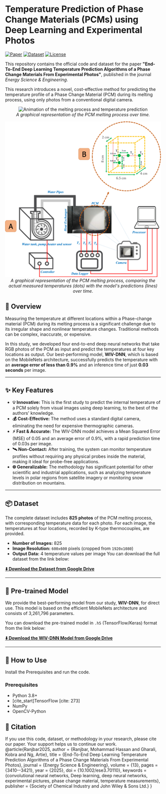 # Temperature Prediction of Phase Change Materials (PCMs) using Deep Learning and Experimental Photos

[![Paper](https://img.shields.io/badge/Paper-Energy%20Science%20%26%20Engineering-blue)](https://doi.org/10.1002/ese3.70110)
[![Dataset](https://img.shields.io/badge/Dataset-Available-green)](https://github.com/mhranjbar/CLRE/PCM)
[![License](https://img.shields.io/badge/License-MIT-yellow.svg)](https://opensource.org/licenses/MIT)

This repository contains the official code and dataset for the paper **"End-To-End Deep Learning Temperature Prediction Algorithms of a Phase Change Materials From Experimental Photos"**, published in the journal *Energy Science & Engineering*.

This research introduces a novel, cost-effective method for predicting the temperature profile of a Phase Change Material (PCM) during its melting process, using only photos from a conventional digital camera.

<p align="center">
  <img src="https://raw.githubusercontent.com/mhranjbar/CLRE/refs/heads/main/PCM/images/video_2025-07-12_18-28-32.gif" alt="Animation of the melting process and temperature prediction">
  <br>
  <em>A graphical representation of the PCM melting process over time.</em>
</p>

<p align="center">
  <img src="https://raw.githubusercontent.com/mhranjbar/CLRE/refs/heads/main/PCM/images/ese370110-fig-0001-m.jpg" alt=" melting process and temperature prediction">
  <br>
  <em>A graphical representation of the PCM melting process, comparing the actual measured temperatures (dots) with the model's predictions (lines) over time.</em>
</p>

## 📝 Overview

Measuring the temperature at different locations within a Phase-change material (PCM) during its melting process is a significant challenge due to its irregular shape and nonlinear temperature changes. Traditional methods can be complex, inaccurate, or expensive.

In this study, we developed four end-to-end deep neural networks that take RGB photos of the PCM as input and predict the temperatures at four key locations as output. Our best-performing model, **WIV-DNN**, which is based on the MobileNets architecture, successfully predicts the temperature with an **average error of less than 0.9%** and an inference time of just **0.03 seconds** per image.

---

## ✨ Key Features

- **💡 Innovative:** This is the first study to predict the internal temperature of a PCM solely from visual images using deep learning, to the best of the authors' knowledge.
- **💰 Cost-Effective:** The method uses a standard digital camera, eliminating the need for expensive thermographic cameras.
- **⚡️ Fast & Accurate:** The WIV-DNN model achieves a Mean Squared Error (MSE) of 0.05 and an average error of 0.9%, with a rapid prediction time of 0.03s per image.
- **🛰️ Non-Contact:** After training, the system can monitor temperature profiles without requiring any physical probes inside the material, making it ideal for probe-free applications.
- **🌐 Generalizable:** The methodology has significant potential for other scientific and industrial applications, such as analyzing temperature levels in polar regions from satellite imagery or monitoring snow distribution on mountains.

---

## 📦 Dataset

The complete dataset includes **825 photos** of the PCM melting process, with corresponding temperature data for each photo. For each image, the temperatures at four locations, recorded by K-type thermocouples, are provided.

- **Number of Images:** 825
- **Image Resolution:** `600x600` pixels (cropped from `1920x1080`) 
- **Output Data:** 4 temperature values per image 
You can download the full dataset from the link below:

[**⬇️ Download the Dataset from Google Drive**](https://drive.google.com/file/d/1xxXln1PPOgPzk92ylIBm3hpi0Wk3XnxO/view?usp=sharing)

---

## 🤖 Pre-trained Model

We provide the best-performing model from our study, **WIV-DNN**, for direct use. This model is based on the efficient MobileNets architecture and consists of 3,261,796 parameters.

You can download the pre-trained model in `.h5` (TensorFlow/Keras) format from the link below:

[**⬇️ Download the WIV-DNN Model from Google Drive**](https://drive.google.com/file/d/1_wxrKXV9GO6zASgb4sceZsB7cvXctlma/view?usp=sharing)

---

## 🚀 How to Use

Install the Prerequisites and run the code.

### Prerequisites
- Python 3.8+
- [cite_start]TensorFlow [cite: 273]
- NumPy
- OpenCV-Python


## 📜 Citation
If you use this code, dataset, or methodology in your research, please cite our paper. Your support helps us to continue our work.
@article{Ranjbar2025,
  author = {Ranjbar, Mohammad Hassan and Gharali, Kobra and Ng, Artie},
  title = {End-To-End Deep Learning Temperature Prediction Algorithms of a Phase Change Materials From Experimental Photos},
  journal = {Energy Science & Engineering},
  volume = {13},
  pages = {3410--3421},
  year = {2025},
  doi = {10.1002/ese3.70110},
  keywords = {convolutional neural networks, Deep learning, deep neural networks, experimental pictures, phase change material, temperature measurements},
  publisher = {Society of Chemical Industry and John Wiley & Sons Ltd.}
}
